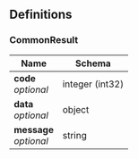 
<a name="definitions"></a>
## Definitions

<a name="commonresult"></a>
### CommonResult

|Name|Schema|
|---|---|
|**code**  <br>*optional*|integer (int32)|
|**data**  <br>*optional*|object|
|**message**  <br>*optional*|string|



